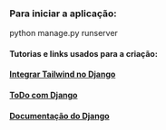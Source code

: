 ### Para iniciar a aplicação:
<P>python manage.py runserver</P>

#### Tutorias e links usados para a criação:
#### [Integrar Tailwind no Django](https://youtu.be/76n7sqZocSk?si=dC0wsaCQ0XODXJbc)
#### [ToDo com Django](https://www.geeksforgeeks.org/python-todo-webapp-using-django/)
#### [Documentação do Django](https://www.djangoproject.com)
